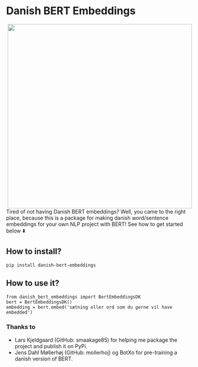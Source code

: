 # Danish BERT Embeddings
<img align='right' src="https://user-images.githubusercontent.com/39537120/96163240-f1c8cd80-0f19-11eb-8bb5-ab1e9f467060.jpg" width="500"><br>
Tired of not having Danish BERT embeddings? Well, you came to the right place, because this is a package for making danish word/sentence embeddings for your own NLP project with BERT! See how to get started below ⬇️

## How to install?
```
pip install danish-bert-embeddings
```
## How to use it?
```
from danish_bert_embeddings import BertEmbeddingsDK
bert = BertEmbeddingsDK()
embedding = bert.embed('sætning eller ord som du gerne vil have embedded')
```
### Thanks to
- Lars Kjeldgaard (GitHub: smaakage85) for helping me package the project and publish it on PyPi.
- Jens Dahl Møllerhøj (GitHub: mollerhoj) og BotXo for pre-training a danish version of BERT.



